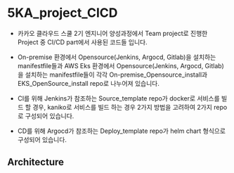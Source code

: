 # 5KA_project_CICD
- 카카오 클라우드 스쿨 2기 엔지니어 양성과정에서 Team project로 진행한 Project 중 CI/CD part에서 사용된 코드들 입니다.

- On-premise 환경에서 Opensource(Jenkins, Argocd, Gitlab)을 설치하는 manifestfile들과 AWS Eks 환경에서 Opensource(Jenkins, Argocd, Gitlab)을 설치하는 manifestfile들이 각각 On-premise_Opensource_install과 EKS_OpenSource_install repo로 나누어져 있습니다.

- CI를 위해 Jenkins가 참조하는 Source_template repo가 docker로 서비스를 빌드 할 경우, kaniko로 서비스를 빌드 하는 경우 2가지 방법을 고려하여 2가지 repo로 구성되어 있습니다.

- CD를 위해 Argocd가 참조하는 Deploy_template repo가 helm chart 형식으로 구성되어 있습니다.

## Architecture

